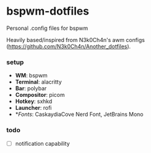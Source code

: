 # bspwm-dotfiles
Personal .config files for bspwm

Heavily based/inspired from N3k0Ch4n's awm configs (https://github.com/N3k0Ch4n/Another_dotfiles).

### setup
- **WM**: bspwm
- **Terminal**: alacritty
- **Bar**: polybar
- **Compositor**: picom
- **Hotkey**: sxhkd
- **Launcher**: rofi
- **Fonts*: CaskaydiaCove Nerd Font, JetBrains Mono

### todo
-  [ ] notification capability

